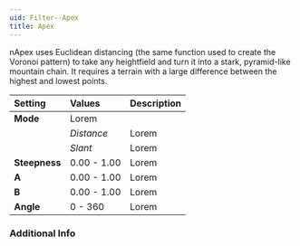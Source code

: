 ```yaml
---
uid: Filter--Apex
title: Apex
---
```


nApex uses Euclidean distancing (the same function used to create the Voronoi pattern) to take any heightfield and turn it into a stark, pyramid-like mountain chain. It requires a terrain with a large difference between the highest and lowest points.

| Setting       | Values      | Description |
| :------------ | :---------- | :---------- |
| **Mode**      | Lorem |
|               | *Distance*  | Lorem |
|               | *Slant*     | Lorem |
| **Steepness** | 0.00 - 1.00 | Lorem |
| **A**         | 0.00 - 1.00 | Lorem |
| **B**         | 0.00 - 1.00 | Lorem |
| **Angle**     | 0 - 360     | Lorem |

### Additional Info

